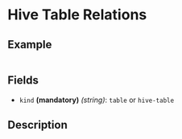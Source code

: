# Hive Table Relations

## Example
```
```

## Fields
 * `kind` **(mandatory)** *(string)*: `table` or `hive-table`


## Description
